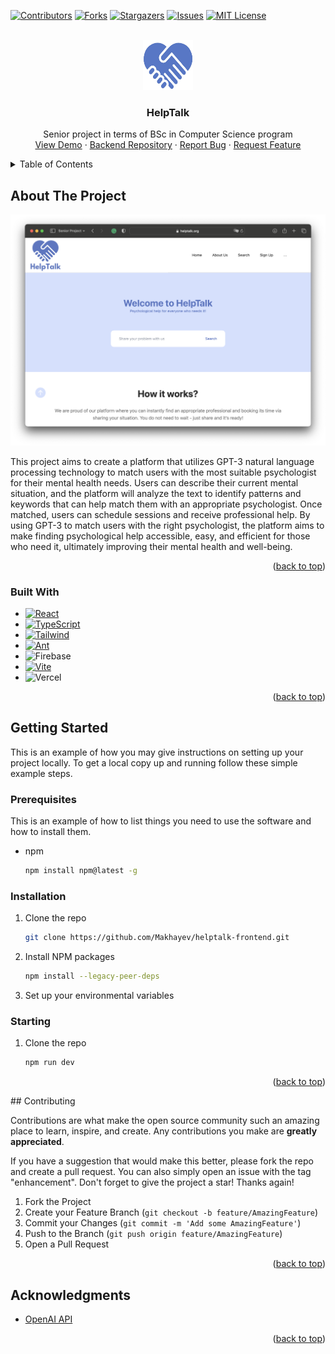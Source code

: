 <!-- Improved compatibility of back to top link: See: https://github.com/othneildrew/Best-README-Template/pull/73 -->
<a name="readme-top"></a>
<!--
*** Thanks for checking out the Best-README-Template. If you have a suggestion
*** that would make this better, please fork the repo and create a pull request
*** or simply open an issue with the tag "enhancement".
*** Don't forget to give the project a star!
*** Thanks again! Now go create something AMAZING! :D
-->



<!-- PROJECT SHIELDS -->
<!--
*** I'm using markdown "reference style" links for readability.
*** Reference links are enclosed in brackets [ ] instead of parentheses ( ).
*** See the bottom of this document for the declaration of the reference variables
*** for contributors-url, forks-url, etc. This is an optional, concise syntax you may use.
*** https://www.markdownguide.org/basic-syntax/#reference-style-links
-->
[![Contributors][contributors-shield]][contributors-url]
[![Forks][forks-shield]][forks-url]
[![Stargazers][stars-shield]][stars-url]
[![Issues][issues-shield]][issues-url]
[![MIT License][license-shield]][license-url]



<!-- PROJECT LOGO -->
<br />
<div align="center">
  <a href="https://github.com/Makhayev/helptalk-frontend">
    <img src="public/Logo.png" alt="Logo" width="80" height="80">
  </a>

<h3 align="center">HelpTalk</h3>

  <p align="center">
    Senior project in terms of BSc in Computer Science program
    <br />
    <a href="https://helptalk.org">View Demo</a>
    ·
    <a href="https://github.com/kappassov/helptalk-backend">Backend Repository</a>
    ·
    <a href="https://github.com/Makhayev/helptalk-frontend/issues">Report Bug</a>
    ·
    <a href="https://github.com/Makhayev/helptalk-frontend/issues">Request Feature</a>
  </p>
</div>



<!-- TABLE OF CONTENTS -->
<details>
  <summary>Table of Contents</summary>
  <ol>
    <li>
      <a href="#about-the-project">About The Project</a>
      <ul>
        <li><a href="#built-with">Built With</a></li>
      </ul>
    </li>
    <li>
      <a href="#getting-started">Getting Started</a>
      <ul>
        <li><a href="#prerequisites">Prerequisites</a></li>
        <li><a href="#installation">Installation</a></li>
      </ul>
    </li>
    <li><a href="#usage">Usage</a></li>
    <li><a href="#roadmap">Roadmap</a></li>
    <li><a href="#contributing">Contributing</a></li>
    <li><a href="#license">License</a></li>
    <li><a href="#contact">Contact</a></li>
    <li><a href="#acknowledgments">Acknowledgments</a></li>
  </ol>
</details>



<!-- ABOUT THE PROJECT -->
## About The Project

[![Product Name Screen Shot][product-screenshot]](https://example.com)

This project aims to create a platform that utilizes GPT-3 natural language processing technology to match users with the most suitable psychologist for their mental health needs. Users can describe their current mental situation, and the platform will analyze the text to identify patterns and keywords that can help match them with an appropriate psychologist. Once matched, users can schedule sessions and receive professional help. By using GPT-3 to match users with the right psychologist, the platform aims to make finding psychological help accessible, easy, and efficient for those who need it, ultimately improving their mental health and well-being.
<p align="right">(<a href="#readme-top">back to top</a>)</p>



### Built With

* [![React][React.js]][React-url]
* [![TypeScript][Typescript]][Typescript-url]
* [![Tailwind][Tailwindcss.com]][Tailwindcss-url]
* [![Ant][Ant]][Ant-url]
* ![Firebase](https://img.shields.io/badge/Firebase-039BE5?style=for-the-badge&logo=Firebase&logoColor=white)
* [![Vite][Vite]][Vite-url]
* ![Vercel](https://img.shields.io/badge/vercel-%23000000.svg?style=for-the-badge&logo=vercel&logoColor=white)


<p align="right">(<a href="#readme-top">back to top</a>)</p>



<!-- GETTING STARTED -->
## Getting Started

This is an example of how you may give instructions on setting up your project locally.
To get a local copy up and running follow these simple example steps.

### Prerequisites

This is an example of how to list things you need to use the software and how to install them.
* npm
  ```sh
  npm install npm@latest -g
  ```

### Installation

1. Clone the repo
   ```sh
   git clone https://github.com/Makhayev/helptalk-frontend.git
   ```
2. Install NPM packages
   ```sh
   npm install --legacy-peer-deps
   ```
3. Set up your environmental variables


### Starting

1. Clone the repo
   ```sh
   npm run dev
   ```
<p align="right">(<a href="#readme-top">back to top</a>)</p>
<!-- CONTRIBUTING -->
## Contributing

Contributions are what make the open source community such an amazing place to learn, inspire, and create. Any contributions you make are **greatly appreciated**.

If you have a suggestion that would make this better, please fork the repo and create a pull request. You can also simply open an issue with the tag "enhancement".
Don't forget to give the project a star! Thanks again!

1. Fork the Project
2. Create your Feature Branch (`git checkout -b feature/AmazingFeature`)
3. Commit your Changes (`git commit -m 'Add some AmazingFeature'`)
4. Push to the Branch (`git push origin feature/AmazingFeature`)
5. Open a Pull Request

<p align="right">(<a href="#readme-top">back to top</a>)</p>

<!-- ACKNOWLEDGMENTS -->
## Acknowledgments

* [OpenAI API](https://openai.com/blog/openai-api)

<p align="right">(<a href="#readme-top">back to top</a>)</p>



<!-- MARKDOWN LINKS & IMAGES -->
<!-- https://www.markdownguide.org/basic-syntax/#reference-style-links -->
[contributors-shield]: https://img.shields.io/github/contributors/Makhayev/helptalk-frontend.svg?style=for-the-badge
[contributors-url]: https://github.com/Makhayev/helptalk-frontend/graphs/contributors
[forks-shield]: https://img.shields.io/github/forks/Makhayev/helptalk-frontend.svg?style=for-the-badge
[forks-url]: https://github.com/Makhayev/helptalk-frontend/network/members
[stars-shield]: https://img.shields.io/github/stars/Makhayev/helptalk-frontend.svg?style=for-the-badge
[stars-url]: https://github.com/Makhayev/helptalk-frontend/stargazers
[issues-shield]: https://img.shields.io/github/issues/Makhayev/helptalk-frontend.svg?style=for-the-badge
[issues-url]: https://github.com/Makhayev/helptalk-frontend/issues
[license-shield]: https://img.shields.io/github/license/Makhayev/helptalk-frontend.svg?style=for-the-badge
[license-url]: https://github.com/Makhayev/helptalk-frontend/blob/master/LICENSE.txt
[product-screenshot]: public/helptalk-main.png
[React.js]: https://img.shields.io/badge/React-20232A?style=for-the-badge&logo=react&logoColor=61DAFB
[React-url]: https://reactjs.org/
[Tailwindcss-url]: https://tailwindcss.com
[Tailwindcss.com]: https://img.shields.io/badge/Tailwind_CSS-38B2AC?style=for-the-badge&logo=tailwind-css&logoColor=61DAFB
[Vite-url]: https://vitejs.dev/
[Vite]: https://img.shields.io/badge/vite-%23646CFF.svg?style=for-the-badge&logo=vite&logoColor=61DAFB
[Ant]: https://img.shields.io/badge/-AntDesign-%230170FE?style=for-the-badge&logo=ant-design&logoColor=61DAFB
[Ant-url]: https://ant.design/
[Typescript]: https://img.shields.io/badge/typescript-%23007ACC.svg?style=for-the-badge&logo=typescript&logoColor=61DAFB
[Typescript-url]: https://www.typescriptlang.org/
